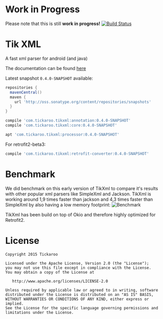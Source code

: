 # Work in Progress
Please note that this is still **work in progress!**
[![Build Status](https://travis-ci.org/Tickaroo/tikxml.svg?branch=master)](https://travis-ci.org/Tickaroo/tikxml)

# Tik XML
A fast xml parser for android (and java)

The documentation can be found [here](https://github.com/Tickaroo/tikxml/blob/master/docs/AnnotatingModelClasses.md)

Latest snapshot `0.4.0-SNAPSHOT` available: 

```groovy
repositories {
  mavenCentral()
  maven {
    url 'http://oss.sonatype.org/content/repositories/snapshots'
  }
}
```

```groovy
compile 'com.tickaroo.tikxml:annotation:0.4.0-SNAPSHOT'
compile 'com.tickaroo.tikxml:core:0.4.0-SNAPSHOT'

apt 'com.tickaroo.tikxml:processor:0.4.0-SNAPSHOT'
```

For retrofit2-beta3:

```groovy
compile 'com.tickaroo.tikxml:retrofit-converter:0.4.0-SNAPSHOT'
```

# Benchmark
We did benchmark on this early version of TikXml to compare it's results with other popular xml parsers like SimpleXml and Jackson.
TikXml is working around 1,9 times faster than jackson and 4,3 times faster than SimpleXml by also having a low memory footprint:
![Benchmark](https://raw.githubusercontent.com/Tickaroo/tikxml/master/docs/Benchmark.png)

TikXml has been build on top of Okio and therefore highly optimized for Retrofit2.

# License
```
Copyright 2015 Tickaroo

Licensed under the Apache License, Version 2.0 (the "License");
you may not use this file except in compliance with the License.
You may obtain a copy of the License at

   http://www.apache.org/licenses/LICENSE-2.0

Unless required by applicable law or agreed to in writing, software
distributed under the License is distributed on an "AS IS" BASIS,
WITHOUT WARRANTIES OR CONDITIONS OF ANY KIND, either express or implied.
See the License for the specific language governing permissions and
limitations under the License.
```